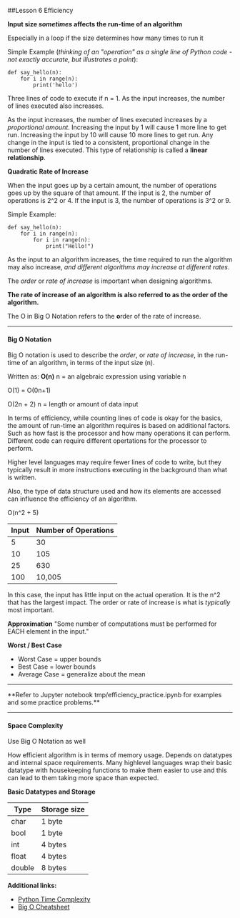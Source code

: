 ##Lesson 6 Efficiency

**Input size _sometimes_ affects the run-time of an algorithm**

Especially in a loop if the size determines how many times to run it

Simple Example (_thinking of an "operation" as a single line of Python code - not exactly accurate, but illustrates a point_):

```
def say_hello(n):
	for i in range(n):
		print('hello')
```

Three lines of code to execute if n = 1. As the input increases, the number of lines executed also increases.

As the input increases, the number of lines executed increases by a _proportional amount_. Increasing the input by 1 will cause 1 more line to get run. Increasing the input by 10 will cause 10 more lines to get run. Any change in the input is tied to a consistent, proportional change in the number of lines executed. This type of relationship is called a **linear relationship**.

**Quadratic Rate of Increase**

When the input goes up by a certain amount, the number of operations goes up by the square of that amount. If the input is 2, the number of operations is 2^2 or 4. If the input is 3, the number of operations is 3^2 or 9.

Simple Example:
```
def say_hello(n):
    for i in range(n):
        for i in range(n):
            print("Hello!")
```

As the input to an algorithm increases, the time required to run the algorithm may also increase, _and different algorithms may increase at different rates_.

The _order_ or _rate of increase_ is important when designing algorithms.

**The rate of increase of an algorithm is also referred to as the order of the algorithm.**

The O in Big O Notation refers to the **o**rder of the rate of increase.

<hr />

#### Big O Notation

Big O notation is used to describe the _order_, or _rate of increase_, in the run-time of an algorithm, in terms of the input size (n).

Written as: **O(n)** n = an algebraic expression using variable n

O(1) = O(0n+1)

O(2n + 2) n = length or amount of data input

In terms of efficiency, while counting lines of code is okay for the basics, the amount of run-time an algorithm requires is based on additional factors. Such as how fast is the processor and how many operations it can perform. Different code can require different opertations for the processor to perform. 

Higher level languages may require fewer lines of code to write, but they typically result in more instructions executing in the background than what is written.

Also, the type of data structure used and how its elements are accessed can influence the efficiency of an algorithm.

O(n^2 + 5)

Input | Number of Operations
----- | -------------------------------
5 | 30
10 | 105
25 | 630
100 | 10,005

In this case, the input has little input on the actual operation. It is the n^2 that has the largest impact. The order or rate of increase is what is _typically_ most important. 

**Approximation**
"Some number of computations must be performed for EACH element in the input."

**Worst / Best Case**

 - Worst Case = upper bounds
 - Best Case = lower bounds
 - Average Case = generalize about the mean

<hr />
**Refer to Jupyter notebook tmp/efficiency_practice.ipynb for examples and some practice problems.**
<hr />

#### Space Complexity

Use Big O Notation as well

How efficient algorithm is in terms of memory usage. Depends on datatypes and internal space requirements. Many highlevel languages wrap their basic datatype with housekeeping functions to make them easier to use and this can lead to them taking more space than expected.

**Basic Datatypes and Storage**

Type | Storage size
-| -
char | 1 byte
bool | 1 byte
int | 4 bytes
float | 4 bytes
double | 8 bytes

**Additional links:**

 - [Python Time Complexity](https://wiki.python.org/moin/TimeComplexity)
 - [Big O Cheatsheet](https://www.bigocheatsheet.com/)
 


